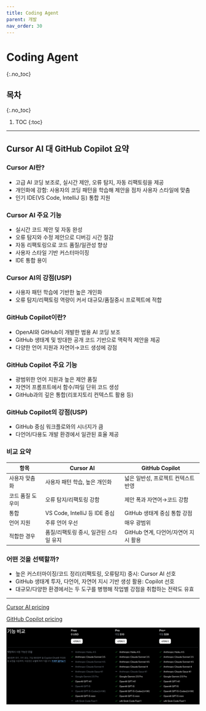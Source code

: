 ```yaml
---
title: Coding Agent
parent: 개발
nav_order: 30
---
```


# Coding Agent
{:.no_toc}

## 목차
{:.no_toc}

1. TOC
{:toc}

--- 

## Cursor AI 대 GitHub Copilot 요약

### Cursor AI란?

- 고급 AI 코딩 보조로, 실시간 제안, 오류 탐지, 자동 리팩토링을 제공
- 개인화에 강함: 사용자의 코딩 패턴을 학습해 제안을 점차 사용자 스타일에 맞춤
- 인기 IDE(VS Code, IntelliJ 등) 통합 지원

### Cursor AI 주요 기능

- 실시간 코드 제안 및 자동 완성
- 오류 탐지와 수정 제안으로 디버깅 시간 절감
- 자동 리팩토링으로 코드 품질/일관성 향상
- 사용자 스타일 기반 커스터마이징
- IDE 통합 용이

### Cursor AI의 강점(USP)

- 사용자 패턴 학습에 기반한 높은 개인화
- 오류 탐지/리팩토링 역량이 커서 대규모/품질중시 프로젝트에 적합

### GitHub Copilot이란?

- OpenAI와 GitHub이 개발한 범용 AI 코딩 보조
- GitHub 생태계 및 방대한 공개 코드 기반으로 맥락적 제안을 제공
- 다양한 언어 지원과 자연어→코드 생성에 강점

### GitHub Copilot 주요 기능

- 광범위한 언어 지원과 높은 제안 품질
- 자연어 프롬프트에서 함수/파일 단위 코드 생성
- GitHub과의 깊은 통합(리포지토리 컨텍스트 활용 등)

### GitHub Copilot의 강점(USP)

- GitHub 중심 워크플로와의 시너지가 큼
- 다언어/다용도 개발 환경에서 일관된 효율 제공

### 비교 요약

| 항목 | Cursor AI | GitHub Copilot |
|---|---|---|
| 사용자 맞춤화 | 사용자 패턴 학습, 높은 개인화 | 넓은 일반성, 프로젝트 컨텍스트 반영 |
| 코드 품질 도우미 | 오류 탐지/리팩토링 강함 | 제안 폭과 자연어→코드 강함 |
| 통합 | VS Code, IntelliJ 등 IDE 중심 | GitHub 생태계 중심 통합 강점 |
| 언어 지원 | 주류 언어 우선 | 매우 광범위 |
| 적합한 경우 | 품질/리팩토링 중시, 일관된 스타일 유지 | GitHub 연계, 다언어/자연어 지시 활용 |

### 어떤 것을 선택할까?

- 높은 커스터마이징/코드 정리(리팩토링, 오류탐지) 중시: Cursor AI 선호
- GitHub 생태계 투자, 다언어, 자연어 지시 기반 생성 활용: Copilot 선호
- 대규모/다양한 환경에서는 두 도구를 병행해 작업별 강점을 취합하는 전략도 유효

---

[Cursor AI pricing](https://cursor.com/pricing)

[GitHub Copilot pricing](https://github.com/features/copilot/plans?locale=ko-KR)

![모델](/assets/images/copilot-models.png)